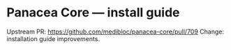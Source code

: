 # Panacea Core — install guide
Upstream PR: https://github.com/medibloc/panacea-core/pull/709
Change: installation guide improvements.
